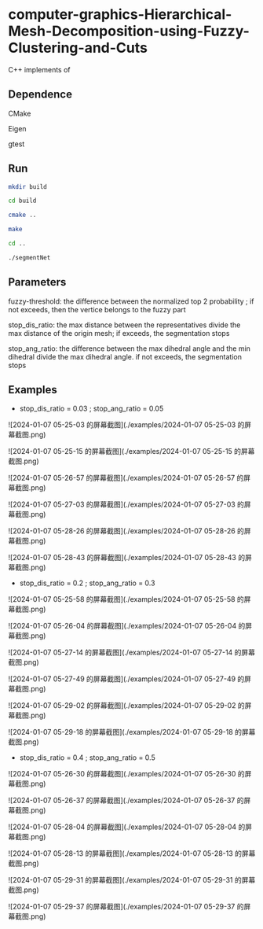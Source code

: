 # computer-graphics-Hierarchical-Mesh-Decomposition-using-Fuzzy-Clustering-and-Cuts

C++ implements of 

[Hierarchical-Mesh-Decomposition]: https://dl.acm.org/doi/10.1145/882262.882369



## Dependence

CMake

Eigen

gtest



## Run

```bash
mkdir build
```

```bash
cd build
```

```bash
cmake ..
```

```bash
make
```

```bash
cd ..
```

```bash
./segmentNet
```



## Parameters



fuzzy-threshold: the difference between the normalized top 2 probability ; if not exceeds, then the vertice belongs to the fuzzy part



stop_dis_ratio: the max distance between the representatives divide the max distance of the origin mesh; if exceeds, the segmentation stops



stop_ang_ratio: the difference between the max dihedral angle and the min dihedral divide the max dihedral angle. if not exceeds, the segmentation stops





## Examples





- stop_dis_ratio = 0.03 ; stop_ang_ratio = 0.05

![2024-01-07 05-25-03 的屏幕截图](./examples/2024-01-07 05-25-03 的屏幕截图.png)

![2024-01-07 05-25-15 的屏幕截图](./examples/2024-01-07 05-25-15 的屏幕截图.png)

![2024-01-07 05-26-57 的屏幕截图](./examples/2024-01-07 05-26-57 的屏幕截图.png)

![2024-01-07 05-27-03 的屏幕截图](./examples/2024-01-07 05-27-03 的屏幕截图.png)

![2024-01-07 05-28-26 的屏幕截图](./examples/2024-01-07 05-28-26 的屏幕截图.png)

![2024-01-07 05-28-43 的屏幕截图](./examples/2024-01-07 05-28-43 的屏幕截图.png)



- stop_dis_ratio = 0.2 ; stop_ang_ratio = 0.3



![2024-01-07 05-25-58 的屏幕截图](./examples/2024-01-07 05-25-58 的屏幕截图.png)

![2024-01-07 05-26-04 的屏幕截图](./examples/2024-01-07 05-26-04 的屏幕截图.png)

![2024-01-07 05-27-14 的屏幕截图](./examples/2024-01-07 05-27-14 的屏幕截图.png)

![2024-01-07 05-27-49 的屏幕截图](./examples/2024-01-07 05-27-49 的屏幕截图.png)

![2024-01-07 05-29-02 的屏幕截图](./examples/2024-01-07 05-29-02 的屏幕截图.png)

![2024-01-07 05-29-18 的屏幕截图](./examples/2024-01-07 05-29-18 的屏幕截图.png)





- stop_dis_ratio = 0.4 ; stop_ang_ratio = 0.5

  

![2024-01-07 05-26-30 的屏幕截图](./examples/2024-01-07 05-26-30 的屏幕截图.png)

![2024-01-07 05-26-37 的屏幕截图](./examples/2024-01-07 05-26-37 的屏幕截图.png)

![2024-01-07 05-28-04 的屏幕截图](./examples/2024-01-07 05-28-04 的屏幕截图.png)

![2024-01-07 05-28-13 的屏幕截图](./examples/2024-01-07 05-28-13 的屏幕截图.png)

![2024-01-07 05-29-31 的屏幕截图](./examples/2024-01-07 05-29-31 的屏幕截图.png)

![2024-01-07 05-29-37 的屏幕截图](./examples/2024-01-07 05-29-37 的屏幕截图.png)

